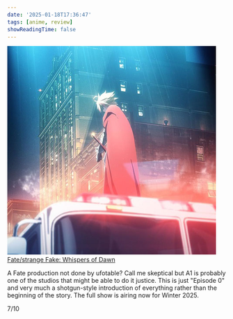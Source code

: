 ```yaml
---
date: '2025-01-18T17:36:47'
tags: [anime, review]
showReadingTime: false
---
```


![](assets/cover.jpg)
[Fate/strange Fake: Whispers of Dawn](https://anilist.co/anime/154966/Fatestrange-Fake-Whispers-of-Dawn/)

A Fate production not done by ufotable? Call me skeptical but A1 is probably one of the studios that might be able to do it justice. This is just "Episode 0" and very much a shotgun-style introduction of everything rather than the beginning of the story.  The full show is airing now for Winter 2025.

7/10